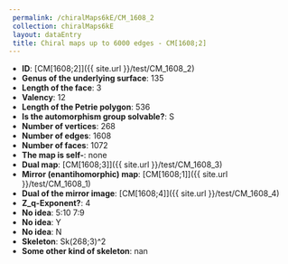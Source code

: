 ```yaml
--- 
 permalink: /chiralMaps6kE/CM_1608_2 
 collection: chiralMaps6kE
 layout: dataEntry
 title: Chiral maps up to 6000 edges - CM[1608;2]
---
```


- **ID**: [CM[1608;2]]({{ site.url }}/test/CM_1608_2)
- **Genus of the underlying surface**: 135
- **Length of the face**: 3
- **Valency**: 12
- **Length of the Petrie polygon**: 536
- **Is the automorphism group solvable?**: S
- **Number of vertices**: 268
- **Number of edges**: 1608
- **Number of faces**: 1072
- **The map is self-**: none
- **Dual map**: [CM[1608;3]]({{ site.url }}/test/CM_1608_3)
- **Mirror (enantihomorphic) map**: [CM[1608;1]]({{ site.url }}/test/CM_1608_1)
- **Dual of the mirror image**: [CM[1608;4]]({{ site.url }}/test/CM_1608_4)
- **Z_q-Exponent?**: 4
- **No idea**:  5:10 7:9
- **No idea**: Y
- **No idea**: N
- **Skeleton**: Sk(268;3)^2
- **Some other kind of skeleton**: nan
